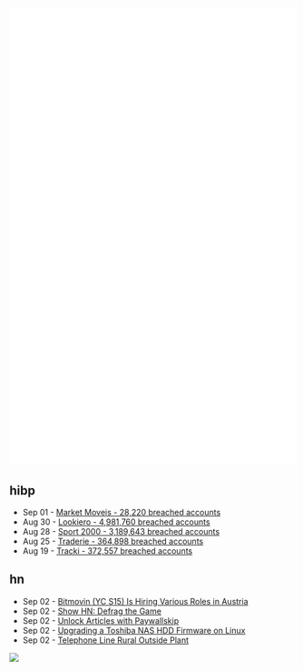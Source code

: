![Metrics](https://raw.githubusercontent.com/phixion/phixion/master/metrics.svg)

## hibp

<!--
for https://github.com/phixion/phixion/blob/main/.github/workflows/feeds.yml
-->
<!--START_SECTION:haveibeenpwnd-->
- Sep 01 - [Market Moveis - 28,220 breached accounts](https://haveibeenpwned.com/PwnedWebsites#MarketMoveis)
- Aug 30 - [Lookiero - 4,981,760 breached accounts](https://haveibeenpwned.com/PwnedWebsites#Lookiero)
- Aug 28 - [Sport 2000 - 3,189,643 breached accounts](https://haveibeenpwned.com/PwnedWebsites#Sport2000)
- Aug 25 - [Traderie - 364,898 breached accounts](https://haveibeenpwned.com/PwnedWebsites#Traderie)
- Aug 19 - [Tracki - 372,557 breached accounts](https://haveibeenpwned.com/PwnedWebsites#Tracki)
<!--END_SECTION:haveibeenpwnd-->

## hn

<!--
for https://github.com/phixion/phixion/blob/main/.github/workflows/feeds.yml
-->
<!--START_SECTION:hn-->
- Sep 02 - [Bitmovin (YC S15) Is Hiring Various Roles in Austria](https://bitmovin.com/careers/)
- Sep 02 - [Show HN: Defrag the Game](https://defrag-game.com)
- Sep 02 - [Unlock Articles with Paywallskip](https://www.paywallskip.com/)
- Sep 02 - [Upgrading a Toshiba NAS HDD Firmware on Linux](https://syscall.eu/blog/2024/08/28/toshiba_hdd_firmware/)
- Sep 02 - [Telephone Line Rural Outside Plant](http://cityinfrastructure.com/single.php?d=RuralOutsidePlant&t=Rural%20Outside%20Plant)
<!--END_SECTION:hn-->

<!--
for https://yhype.me
-->
![](https://hit.yhype.me/github/profile?user_id=13013670)
